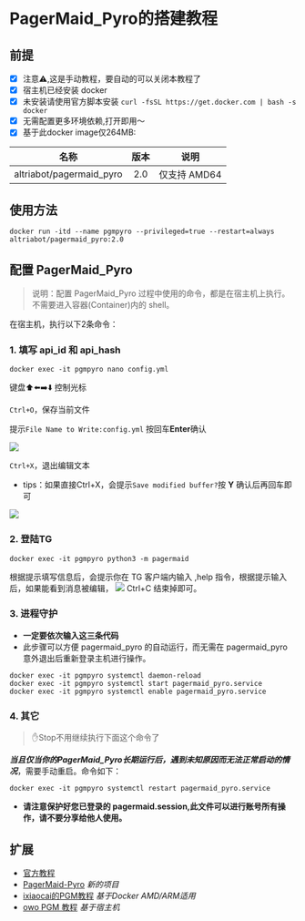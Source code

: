# PagerMaid_Pyro的搭建教程


## 前提
- [x] 注意:warning:,这是手动教程，要自动的可以关闭本教程了
- [x] 宿主机已经安装 docker
- [x] 未安装请使用官方脚本安装 `curl -fsSL https://get.docker.com | bash -s docker`
- [x] 无需配置更多环境依赖,打开即用～
- [x] 基于此docker image仅264MB:

| 名称 | 版本 | 说明 |
| :----: |:----: |:----: |
| altriabot/pagermaid_pyro | 2.0 |仅支持 AMD64 |

## 使用方法

`docker run -itd --name pgmpyro --privileged=true --restart=always altriabot/pagermaid_pyro:2.0`

## 配置 PagerMaid_Pyro

> 说明：配置 PagerMaid_Pyro 过程中使用的命令，都是在宿主机上执行。不需要进入容器(Container)内的 shell。

在宿主机，执行以下2条命令：
### 1. 填写 **api_id 和 api_hash**
```shell
docker exec -it pgmpyro nano config.yml
```
键盘️:arrow_up::arrow_left::arrow_right::arrow_down: 控制光标

`Ctrl+O`，保存当前文件

提示`File Name to Write:config.yml` 按回车**Enter**确认

![](https://cdn.jsdelivr.net/gh/onenora/picgo@main/img/202211051812417.png)

`Ctrl+X`，退出编辑文本

- tips：如果直接Ctrl+X，会提示`Save modified buffer?`按 **Y** 确认后再回车即可

![](https://cdn.jsdelivr.net/gh/onenora/picgo@main/img/202211051812700.png)

### 2. 登陆TG
```shell
docker exec -it pgmpyro python3 -m pagermaid
```
根据提示填写信息后，会提示你在 TG 客户端内输入 ,help 指令，根据提示输入后，如果能看到消息被编辑，
![](https://raw.githubusercontent.com/onenora/picgo/main/img/202211051804964.png)
Ctrl+C 结束掉即可。

### 3. 进程守护
- **一定要依次输入这三条代码**
- 此步骤可以方便 pagermaid_pyro 的自动运行，而无需在 pagermaid_pyro 意外退出后重新登录主机进行操作。

```shell
docker exec -it pgmpyro systemctl daemon-reload
docker exec -it pgmpyro systemctl start pagermaid_pyro.service
docker exec -it pgmpyro systemctl enable pagermaid_pyro.service
```
### 4. 其它
> :hand:Stop不用继续执行下面这个命令了

***当且仅当你的PagerMaid_Pyro长期运行后，遇到未知原因而无法正常启动的情况***，需要手动重启。命令如下：

`docker exec -it pgmpyro systemctl restart pagermaid_pyro.service`

- **请注意保护好您已登录的 pagermaid.session,此文件可以进行账号所有操作，请不要分享给他人使用。**

## 扩展

- [官方教程](https://xtaolabs.com/)
- [PagerMaid-Pyro](https://github.com/TeamPGM/PagerMaid-Pyro) _新的项目_
- [ixiaocai的PGM教程](https://blog.ixiaocai.net/2022/05/28/PagerMaid-ARM-Docker.html) _基于Docker AMD/ARM适用_
- [owo PGM 教程](https://owo.cab/32) _基于宿主机_

